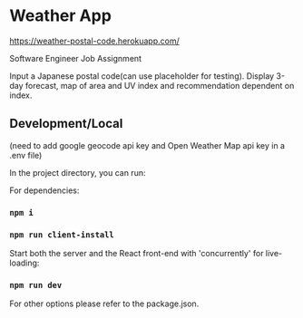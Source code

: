 # Weather App

https://weather-postal-code.herokuapp.com/

Software Engineer Job Assignment

Input a Japanese postal code(can use placeholder for testing). Display 3-day forecast, map of area and UV index and recommendation dependent on index.

## Development/Local

(need to add google geocode api key and Open Weather Map api key in a .env file)

In the project directory, you can run:

For dependencies:

### `npm i`

### `npm run client-install`

Start both the server and the React front-end with 'concurrently' for live-loading:

### `npm run dev`

For other options please refer to the package.json.
